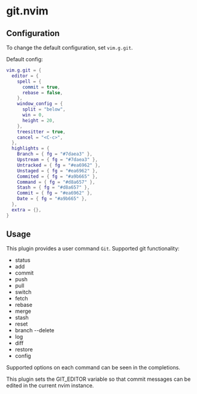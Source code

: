 # git.nvim

## Configuration
To change the default configuration, set `vim.g.git`.

Default config:
```lua
vim.g.git = {
  editor = {
    spell = {
      commit = true,
      rebase = false,
    },
    window_config = {
      split = "below",
      win = 0,
      height = 20,
    },
    treesitter = true,
    cancel = "<C-c>",
  },
  highlights = {
    Branch = { fg = "#7daea3" },
    Upstream = { fg = "#7daea3" },
    Untracked = { fg = "#ea6962" },
    Unstaged = { fg = "#ea6962" },
    Commited = { fg = "#a9b665" },
    Command = { fg = "#d8a657" },
    Stash = { fg = "#d8a657" },
    Commit = { fg = "#ea6962" },
    Date = { fg = "#a9b665" },
  },
  extra = {},
}
```

## Usage
This plugin provides a user command `Git`. Supported git functionality:
- status
- add
- commit
- push
- pull
- switch
- fetch
- rebase
- merge
- stash
- reset
- branch --delete
- log
- diff
- restore
- config

Supported options on each command can be seen in the completions.

This plugin sets the GIT_EDITOR variable so that commit messages can be edited in the current nvim instance.
